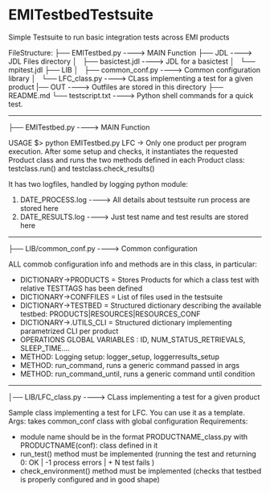 EMITestbedTestsuite
===================

Simple Testsuite to run basic integration tests across EMI products

FileStructure:
├── EMITestbed.py  		----> MAIN Function
├── JDL				----> JDL Files directory
│   ├── basictest.jdl     	----> JDL for a basictest
│   └── mpitest.jdl
├── LIB
│   ├── common_conf.py		----> Common configuration library
│   └── LFC_class.py		----> CLass implementing a test for a given product
|── OUT                         ----> Outfiles are stored in this directory
├── README.md
└── testscript.txt		----> Python shell commands for a quick test.


-----------------------------------------------------------------------------------
├── EMITestbed.py               ----> MAIN Function

USAGE $> python  EMITestbed.py LFC
-> Only one product per program execution.
After some setup and checks, it instantiates the requested Product class and runs the two methods defined in each Product class: testclass.run()  and testclass.check_results()

It has two logfiles, handled by logging python module: 
1) DATE_PROCESS.log  ---->   All details about testsuite run process are stored here
2) DATE_RESULTS.log  ---->   Just test name and test results are stored here


-----------------------------------------------------------------------------------
├── LIB/common_conf.py          ----> Common configuration

ALL commob configuration info and methods are in this class, in particular:
- DICTIONARY->PRODUCTS  = Stores Products for which a class test with relative TESTTAGS has been defined
- DICTIONARY->CONFFILES = List of files used in the testsuite
- DICTIONARY->TESTBED   =  Structured dictionary describing the available testbed: PRODUCTS|RESOURCES|RESOURCES_CONF
- DICTIONARY->.UTILS_CLI = Structured dictionary implementing parametrized CLI per product
- OPERATIONS GLOBAL VARIABLES : ID, NUM_STATUS_RETRIEVALS, SLEEP_TIME....
- METHOD: Logging setup: logger_setup, loggerresults_setup
- METHOD: run_command, runs a generic command passed in args
- METHOD: run_command_until, runs a generic command until condition

-----------------------------------------------------------------------------------
│── LIB/LFC_class.py            ----> CLass implementing a test for a given product

Sample class implementing a test for LFC. You can use it as a template.
Args: takes common_conf class with global configuration 
Requirements: 
- module name should be in the format PRODUCTNAME_class.py  with PRODUCTNAME(conf): class defined in it
- run_test()          method must be implemented (running the test and returning 0: OK | -1 process errors | + N test fails ) 
- check_environment() method must be implemented (checks that testbed is properly configured and in good shape)
